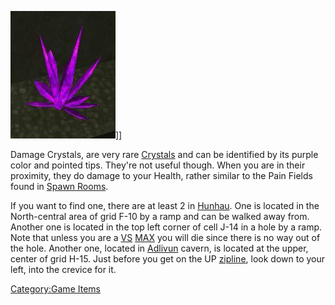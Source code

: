 ![](images/Damagecrystal.jpg "fig:Damagecrystal.JPG")\]\]

Damage Crystals, are very rare [Crystals](Crystal.md) and can be
identified by its purple color and pointed tips. They're not useful
though. When you are in their proximity, they do damage to your Health,
rather similar to the Pain Fields found in [Spawn
Rooms](Spawn_Room.md).

If you want to find one, there are at least 2 in
[Hunhau](Hunhau.md). One is located in the North-central area of
grid F-10 by a ramp and can be walked away from. Another one is located
in the top left corner of cell J-14 in a hole by a ramp. Note that
unless you are a [VS](VS.md) [MAX](MAX.md) you will die
since there is no way out of the hole. Another one, located in
[Adlivun](Adlivun.md) cavern, is located at the upper, center of
grid H-15. Just before you get on the UP [zipline](zipline.md),
look down to your left, into the crevice for it.

[Category:Game Items](Category:Game_Items.md)
